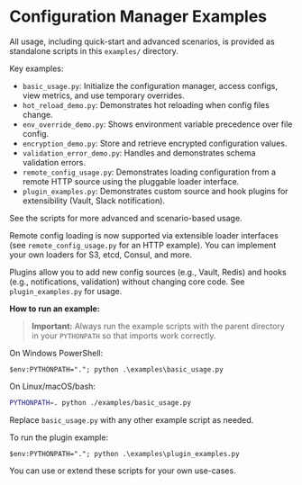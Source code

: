 # Configuration Manager Examples

All usage, including quick-start and advanced scenarios, is provided as standalone scripts in this `examples/` directory.

Key examples:

- `basic_usage.py`: Initialize the configuration manager, access configs, view metrics, and use temporary overrides.
- `hot_reload_demo.py`: Demonstrates hot reloading when config files change.
- `env_override_demo.py`: Shows environment variable precedence over file config.
- `encryption_demo.py`: Store and retrieve encrypted configuration values.
- `validation_error_demo.py`: Handles and demonstrates schema validation errors.
- `remote_config_usage.py`: Demonstrates loading configuration from a remote HTTP source using the pluggable loader interface.
- `plugin_examples.py`: Demonstrates custom source and hook plugins for extensibility (Vault, Slack notification).

See the scripts for more advanced and scenario-based usage.

Remote config loading is now supported via extensible loader interfaces (see `remote_config_usage.py` for an HTTP example). You can implement your own loaders for S3, etcd, Consul, and more.

Plugins allow you to add new config sources (e.g., Vault, Redis) and hooks (e.g., notifications, validation) without changing core code. See `plugin_examples.py` for usage.

**How to run an example:**

> **Important:** Always run the example scripts with the parent directory in your `PYTHONPATH` so that imports work correctly.

On Windows PowerShell:

```pwsh
$env:PYTHONPATH="."; python .\examples\basic_usage.py
```

On Linux/macOS/bash:

```bash
PYTHONPATH=. python ./examples/basic_usage.py
```

Replace `basic_usage.py` with any other example script as needed.

To run the plugin example:

```pwsh
$env:PYTHONPATH="."; python .\examples\plugin_examples.py
```

You can use or extend these scripts for your own use-cases.
